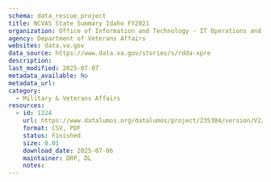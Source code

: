 ```yaml
---
schema: data_rescue_project 
title: NCVAS State Summary Idaho FY2021
organization: Office of Information and Technology - IT Operations and Services (ITOPS)
agency: Department of Veterans Affairs
websites: data.va.gov
data_source: https://www.data.va.gov/stories/s/rdda-xpre
description: 
last_modified: 2025-07-07
metadata_available: No
metadata_url: 
category:
  - Military & Veterans Affairs 
resources:
  - id: 1224
    url: https://www.datalumos.org/datalumos/project/235304/version/V2/view
    format: CSV, PDF
    status: Finished
    size: 0.01
    download_date: 2025-07-06
    maintainer: DRP, DL
    notes: 
---
```


